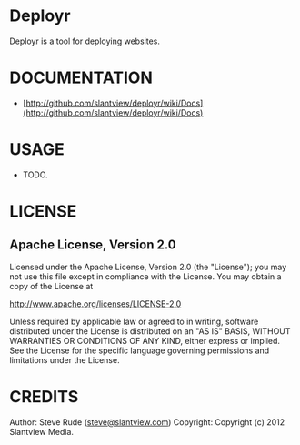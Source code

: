 # Deployr

Deployr is a tool for deploying websites.

# DOCUMENTATION

* [http://github.com/slantview/deployr/wiki/Docs](http://github.com/slantview/deployr/wiki/Docs)


# USAGE

* TODO.

# LICENSE

## Apache License, Version 2.0

Licensed under the Apache License, Version 2.0 (the "License");
you may not use this file except in compliance with the License.
You may obtain a copy of the License at

http://www.apache.org/licenses/LICENSE-2.0

Unless required by applicable law or agreed to in writing, software
distributed under the License is distributed on an "AS IS" BASIS,
WITHOUT WARRANTIES OR CONDITIONS OF ANY KIND, either express or implied.
See the License for the specific language governing permissions and
limitations under the License.


# CREDITS

Author: Steve Rude (<steve@slantview.com>)
Copyright: Copyright (c) 2012 Slantview Media.
